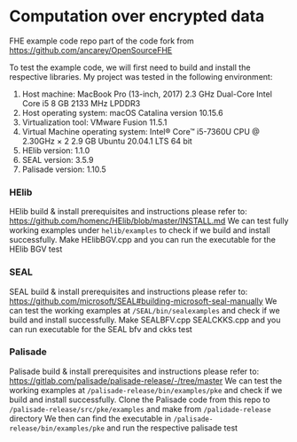 # Computation over encrypted data
FHE example code repo
part of the code fork from https://github.com/ancarey/OpenSourceFHE

To test the example code, we will first need to build and install the respective libraries. My project was tested in the following environment:
1. Host machine: MacBook Pro (13-inch, 2017) 2.3 GHz Dual-Core Intel Core i5 8 GB 2133 MHz LPDDR3
2. Host operating system: macOS Catalina version 10.15.6
3. Virtualization tool: VMware Fusion 11.5.1
4. Virtual Machine operating system: Intel® Core™ i5-7360U CPU @ 2.30GHz × 2 2.9 GB Ubuntu 20.04.1 LTS 64 bit
5. HElib version: 1.1.0
6. SEAL version: 3.5.9
7. Palisade version: 1.10.5


### HElib
HElib build & install prerequisites and instructions please refer to: https://github.com/homenc/HElib/blob/master/INSTALL.md
We can test fully working examples under ```helib/examples``` to check if we build and install successfully.
Make HElibBGV.cpp and you can run the executable for the HElib BGV test

### SEAL
SEAL build & install prerequisites and instructions please refer to: https://github.com/microsoft/SEAL#building-microsoft-seal-manually
We can test the working examples at ```/SEAL/bin/sealexamples``` and check if we build and install successfully.
Make SEALBFV.cpp SEALCKKS.cpp and you can run executable for the SEAL bfv and ckks test 

### Palisade
Palisade build & install prerequisites and instructions please refer to: https://gitlab.com/palisade/palisade-release/-/tree/master
We can test the working examples at ```/palisade-release/bin/examples/pke``` and check if we build and install successfully.
Clone the Palisade code from this repo to ```/palisade-release/src/pke/examples``` and make from ```/palidade-release``` directory
We then can find the executable in ```/palisade-release/bin/examples/pke``` and run the respective palisade test 
